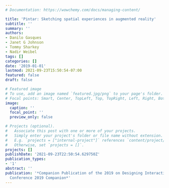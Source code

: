 ```yaml
---
# Documentation: https://wowchemy.com/docs/managing-content/

title: 'Pintar: Sketching spatial experiences in augmented reality'
subtitle: ''
summary: ''
authors:
- Danilo Gasques
- Janet G Johnson
- Tommy Sharkey
- Nadir Weibel
tags: []
categories: []
date: '2019-01-01'
lastmod: 2021-09-23T15:50:54-07:00
featured: false
draft: false

# Featured image
# To use, add an image named `featured.jpg/png` to your page's folder.
# Focal points: Smart, Center, TopLeft, Top, TopRight, Left, Right, BottomLeft, Bottom, BottomRight.
image:
  caption: ''
  focal_point: ''
  preview_only: false

# Projects (optional).
#   Associate this post with one or more of your projects.
#   Simply enter your project's folder or file name without extension.
#   E.g. `projects = ["internal-project"]` references `content/project/deep-learning/index.md`.
#   Otherwise, set `projects = []`.
projects: []
publishDate: '2021-09-23T22:50:54.629750Z'
publication_types:
- '1'
abstract: ''
publication: '*Companion Publication of the 2019 on Designing Interactive Systems
  Conference 2019 Companion*'
---
```

